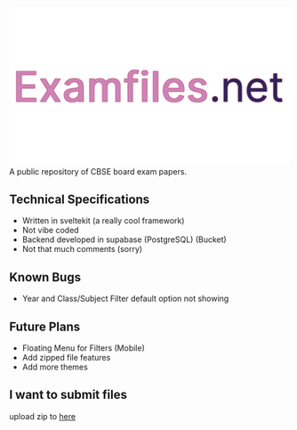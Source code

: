 ![Logo](https://github.com/Jaasim2008/examfilesv3/blob/b5ee4ed25269dc8de26fc39ab95efe3e6fafd74b/static/assets/media/examfiles-banner-light.png)
A public repository of CBSE board exam papers.

## Technical Specifications

 - Written in sveltekit (a really cool framework)
 - Not vibe coded
 - Backend developed in supabase (PostgreSQL) (Bucket)
 - Not that much comments (sorry)
 

## Known Bugs

 - Year and Class/Subject Filter default option not showing

## Future Plans

 - Floating Menu for Filters (Mobile)
 - Add zipped file features
 - Add more themes
## I want to submit files
upload zip to [here](https://docs.google.com/forms/d/e/1FAIpQLSfr7BboeJc2vb-FYA9wj7n9EOJu8Lkfer0eqRkjqMrh2I7jLg/viewform?usp=dialog)

